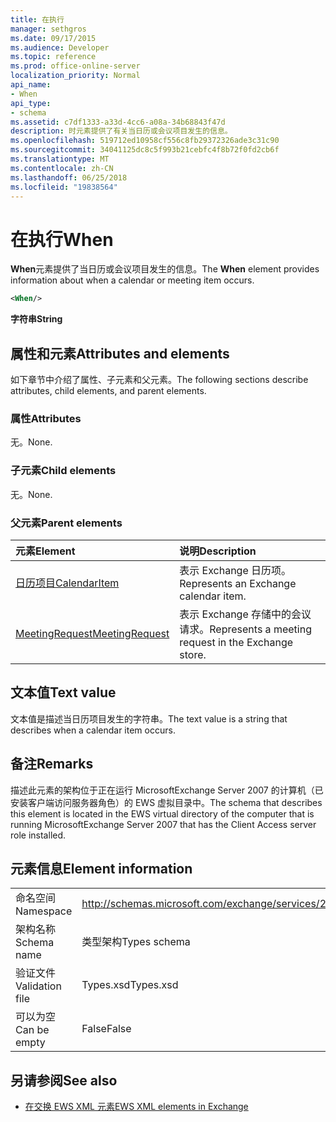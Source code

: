```yaml
---
title: 在执行
manager: sethgros
ms.date: 09/17/2015
ms.audience: Developer
ms.topic: reference
ms.prod: office-online-server
localization_priority: Normal
api_name:
- When
api_type:
- schema
ms.assetid: c7df1333-a33d-4cc6-a08a-34b68843f47d
description: 时元素提供了有关当日历或会议项目发生的信息。
ms.openlocfilehash: 519712ed10958cf556c8fb29372326ade3c31c90
ms.sourcegitcommit: 34041125dc8c5f993b21cebfc4f8b72f0fd2cb6f
ms.translationtype: MT
ms.contentlocale: zh-CN
ms.lasthandoff: 06/25/2018
ms.locfileid: "19838564"
---
```

# <a name="when"></a><span data-ttu-id="46023-103">在执行</span><span class="sxs-lookup"><span data-stu-id="46023-103">When</span></span>

<span data-ttu-id="46023-104">**When**元素提供了当日历或会议项目发生的信息。</span><span class="sxs-lookup"><span data-stu-id="46023-104">The **When** element provides information about when a calendar or meeting item occurs.</span></span> 
  
```xml
<When/>
```

 <span data-ttu-id="46023-105">**字符串**</span><span class="sxs-lookup"><span data-stu-id="46023-105">**String**</span></span>
## <a name="attributes-and-elements"></a><span data-ttu-id="46023-106">属性和元素</span><span class="sxs-lookup"><span data-stu-id="46023-106">Attributes and elements</span></span>

<span data-ttu-id="46023-107">如下章节中介绍了属性、子元素和父元素。</span><span class="sxs-lookup"><span data-stu-id="46023-107">The following sections describe attributes, child elements, and parent elements.</span></span>
  
### <a name="attributes"></a><span data-ttu-id="46023-108">属性</span><span class="sxs-lookup"><span data-stu-id="46023-108">Attributes</span></span>

<span data-ttu-id="46023-109">无。</span><span class="sxs-lookup"><span data-stu-id="46023-109">None.</span></span>
  
### <a name="child-elements"></a><span data-ttu-id="46023-110">子元素</span><span class="sxs-lookup"><span data-stu-id="46023-110">Child elements</span></span>

<span data-ttu-id="46023-111">无。</span><span class="sxs-lookup"><span data-stu-id="46023-111">None.</span></span>
  
### <a name="parent-elements"></a><span data-ttu-id="46023-112">父元素</span><span class="sxs-lookup"><span data-stu-id="46023-112">Parent elements</span></span>

|<span data-ttu-id="46023-113">**元素**</span><span class="sxs-lookup"><span data-stu-id="46023-113">**Element**</span></span>|<span data-ttu-id="46023-114">**说明**</span><span class="sxs-lookup"><span data-stu-id="46023-114">**Description**</span></span>|
|:-----|:-----|
|[<span data-ttu-id="46023-115">日历项目</span><span class="sxs-lookup"><span data-stu-id="46023-115">CalendarItem</span></span>](calendaritem.md) <br/> |<span data-ttu-id="46023-116">表示 Exchange 日历项。</span><span class="sxs-lookup"><span data-stu-id="46023-116">Represents an Exchange calendar item.</span></span>  <br/> |
|[<span data-ttu-id="46023-117">MeetingRequest</span><span class="sxs-lookup"><span data-stu-id="46023-117">MeetingRequest</span></span>](meetingrequest.md) <br/> |<span data-ttu-id="46023-118">表示 Exchange 存储中的会议请求。</span><span class="sxs-lookup"><span data-stu-id="46023-118">Represents a meeting request in the Exchange store.</span></span>  <br/> |
   
## <a name="text-value"></a><span data-ttu-id="46023-119">文本值</span><span class="sxs-lookup"><span data-stu-id="46023-119">Text value</span></span>

<span data-ttu-id="46023-120">文本值是描述当日历项目发生的字符串。</span><span class="sxs-lookup"><span data-stu-id="46023-120">The text value is a string that describes when a calendar item occurs.</span></span>
  
## <a name="remarks"></a><span data-ttu-id="46023-121">备注</span><span class="sxs-lookup"><span data-stu-id="46023-121">Remarks</span></span>

<span data-ttu-id="46023-122">描述此元素的架构位于正在运行 MicrosoftExchange Server 2007 的计算机（已安装客户端访问服务器角色）的 EWS 虚拟目录中。</span><span class="sxs-lookup"><span data-stu-id="46023-122">The schema that describes this element is located in the EWS virtual directory of the computer that is running MicrosoftExchange Server 2007 that has the Client Access server role installed.</span></span>
  
## <a name="element-information"></a><span data-ttu-id="46023-123">元素信息</span><span class="sxs-lookup"><span data-stu-id="46023-123">Element information</span></span>

|||
|:-----|:-----|
|<span data-ttu-id="46023-124">命名空间</span><span class="sxs-lookup"><span data-stu-id="46023-124">Namespace</span></span>  <br/> |http://schemas.microsoft.com/exchange/services/2006/types  <br/> |
|<span data-ttu-id="46023-125">架构名称</span><span class="sxs-lookup"><span data-stu-id="46023-125">Schema name</span></span>  <br/> |<span data-ttu-id="46023-126">类型架构</span><span class="sxs-lookup"><span data-stu-id="46023-126">Types schema</span></span>  <br/> |
|<span data-ttu-id="46023-127">验证文件</span><span class="sxs-lookup"><span data-stu-id="46023-127">Validation file</span></span>  <br/> |<span data-ttu-id="46023-128">Types.xsd</span><span class="sxs-lookup"><span data-stu-id="46023-128">Types.xsd</span></span>  <br/> |
|<span data-ttu-id="46023-129">可以为空</span><span class="sxs-lookup"><span data-stu-id="46023-129">Can be empty</span></span>  <br/> |<span data-ttu-id="46023-130">False</span><span class="sxs-lookup"><span data-stu-id="46023-130">False</span></span>  <br/> |
   
## <a name="see-also"></a><span data-ttu-id="46023-131">另请参阅</span><span class="sxs-lookup"><span data-stu-id="46023-131">See also</span></span>



- [<span data-ttu-id="46023-132">在交换 EWS XML 元素</span><span class="sxs-lookup"><span data-stu-id="46023-132">EWS XML elements in Exchange</span></span>](ews-xml-elements-in-exchange.md)

